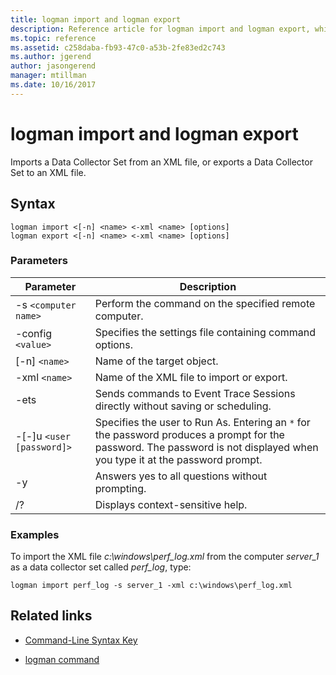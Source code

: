 ```yaml
---
title: logman import and logman export
description: Reference article for logman import and logman export, which imports a Data Collector Set from an XML file, or exports a Data Collector Set to an XML file.
ms.topic: reference
ms.assetid: c258daba-fb93-47c0-a53b-2fe83ed2c743
ms.author: jgerend
author: jasongerend
manager: mtillman
ms.date: 10/16/2017
---
```


# logman import and logman export



Imports a Data Collector Set from an XML file, or exports a Data Collector Set to an XML file.

## Syntax

```
logman import <[-n] <name> <-xml <name> [options]
logman export <[-n] <name> <-xml <name> [options]
```

### Parameters

| Parameter | Description |
| --------- | ----------- |
| -s `<computer name>` | Perform the command on the specified remote computer. |
| -config `<value>` | Specifies the settings file containing command options. |
| [-n] `<name>` | Name of the target object. |
| -xml `<name>` | Name of the XML file to import or export. |
| -ets | Sends commands to Event Trace Sessions directly without saving or scheduling. |
| -[-]u `<user [password]>` | Specifies the user to Run As. Entering an `*` for the password produces a prompt for the password. The password is not displayed when you type it at the password prompt. |
| -y | Answers yes to all questions without prompting. |
| /? | Displays context-sensitive help. |

### Examples

To import the XML file *c:\windows\perf_log.xml* from the computer *server_1* as a data collector set called *perf_log*, type:

```
logman import perf_log -s server_1 -xml c:\windows\perf_log.xml
```

## Related links

- [Command-Line Syntax Key](command-line-syntax-key.md)

- [logman command](logman.md)

